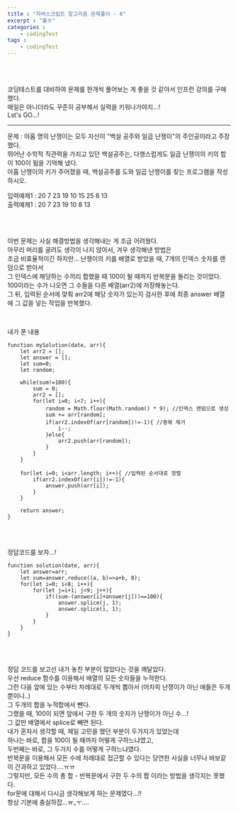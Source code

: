 ```yaml
---
title : "자바스크립트 알고리즘 문제풀이 - 6"
excerpt : "홀수"
categories : 
    - codingTest
tags : 
    - codingTest
---
```



<br><br> 

코딩테스트를 대비하여 문제를 한개씩 풀어보는 게 좋을 것 같아서 인프런 강의를 구매했다.  
매일은 아니더라도 꾸준히 공부해서 실력을 키워나가야지...!  
Lst's GO...!  

---
문제 : 아홉 명의 난쟁이는 모두 자신이 "백설 공주와 일곱 난쟁이"의 주인공이라고 주장했다.  
    뛰어난 수학적 직관력을 가지고 있던 백설공주는, 다행스럽게도 일곱 난쟁이의 키의 합이 100이 됨을 기억해 냈다.  
    아홉 난쟁이의 키가 주어졌을 때, 백설공주를 도와 일곱 난쟁이를 찾는 프로그램을 작성하시오.   

입력예제1 : 20 7 23 19 10 15 25 8 13    
출력예제1 : 20 7 23 19 10 8 13  

<br><br>

이번 문제는 사실 해결방법을 생각해내는 게 조금 어려웠다.  
아무리 머리를 굴려도 생각이 나지 않아서, 겨우 생각해낸 방법은  
조금 비효율적이긴 하지만... 난쟁이의 키를 배열로 받았을 때, 7개의 인덱스 숫자를 랜덤으로 받아서  
그 인덱스에 해당하는 수끼리 합했을 때 100이 될 때까지 반복문을 돌리는 것이었다.  
100이라는 수가 나오면 그 수들을 다른 배열(arr2)에 저장해놓는다.  
그 뒤, 입력된 순서에 맞춰 arr2에 해당 숫자가 있는지 검사한 후에 최종 answer 배열에 그 값을 넣는 작업을 반복했다.   



<br>

내가 푼 내용  

```
function mySolution(date, arr){
    let arr2 = [];
    let answer = [];
    let sum=0;
    let random;

    while(sum!=100){
        sum = 0;
        arr2 = [];
        for(let i=0; i<7; i++){
            random = Math.floor(Math.random() * 9); //인덱스 랜덤으로 생성
            sum += arr[random];
            if(arr2.indexOf(arr[random])!=-1){ //중복 제거
                i--;
            }else{
                arr2.push(arr[random]);
            }
        }
    }

    for(let i=0; i<arr.length; i++){ //입력된 순서대로 정렬
        if(arr2.indexOf(arr[i])!=-1){
            answer.push(arr[i]);
        }
    }

    return answer;
}
```   

<br><br>   

정답코드를 보자...!   

```  
function solution(date, arr){
    let answer=arr;
    let sum=answer.reduce((a, b)=>a+b, 0);
    for(let i=0; i<8; i++){
        for(let j=i+1; j<9; j++){
            if((sum-(answer[i]+answer[j]))==100){
                answer.splice(j, 1);
                answer.splice(i, 1);
            }
        }
    }
}
```   

<br><br>   

정답 코드를 보고선 내가 놓친 부분이 많았다는 것을 깨달았다.  
우선 reduce 함수를 이용해서 배열의 모든 숫자들을 누적한다.  
그런 다음 앞에 있는 수부터 차례대로 두개씩 뽑아서 (어차피 난쟁이가 아닌 애들은 두개뿐이니..)  
그 두개의 합을 누적합에서 뺀다.   
그랬을 때, 100이 되면 앞에서 구한 두 개의 숫자가 난쟁이가 아닌 수...!  
그 값만 배열에서 splice로 빼면 된다.  
내가 혼자서 생각할 때, 제일 고민을 했던 부분이 두가지가 있었는데  
하나는 바로, 합을 100이 될 때까지 어떻게 구하느냐였고,  
두번째는 바로, 그 두가지 수를 어떻게 구하느냐였다.  
반복문을 이용해서 모든 수에 차례대로 접근할 수 있다는 당연한 사실을 너무나 바보같이 간과하고 있었다....ㅠㅠ  
그렇지만, 모든 수의 총 합 - 반복문에서 구한 두 수의 합 이라는 방법을 생각지는 못했다.  
for문에 대해서 다시금 생각해보게 하는 문제였다...!!  
항상 기본에 충실하잡...ㅠ_ㅜ....  
<br><br>   





